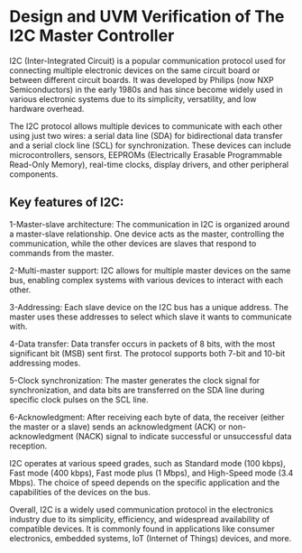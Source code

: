 # Design and UVM Verification of The I2C Master Controller
I2C (Inter-Integrated Circuit) is a popular communication protocol used for connecting multiple electronic devices on the same circuit board or between different circuit boards. It was developed by Philips (now NXP Semiconductors) in the early 1980s and has since become widely used in various electronic systems due to its simplicity, versatility, and low hardware overhead.



The I2C protocol allows multiple devices to communicate with each other using just two wires: a serial data line (SDA) for bidirectional data transfer and a serial clock line (SCL) for synchronization. These devices can include microcontrollers, sensors, EEPROMs (Electrically Erasable Programmable Read-Only Memory), real-time clocks, display drivers, and other peripheral components.

## Key features of I2C:

1-Master-slave architecture: The communication in I2C is organized around a master-slave relationship. One device acts as the master, controlling the communication, while the other devices are slaves that respond to commands from the master.

2-Multi-master support: I2C allows for multiple master devices on the same bus, enabling complex systems with various devices to interact with each other.

3-Addressing: Each slave device on the I2C bus has a unique address. The master uses these addresses to select which slave it wants to communicate with.

4-Data transfer: Data transfer occurs in packets of 8 bits, with the most significant bit (MSB) sent first. The protocol supports both 7-bit and 10-bit addressing modes.

5-Clock synchronization: The master generates the clock signal for synchronization, and data bits are transferred on the SDA line during specific clock pulses on the SCL line.

6-Acknowledgment: After receiving each byte of data, the receiver (either the master or a slave) sends an acknowledgment (ACK) or non-acknowledgment (NACK) signal to indicate successful or unsuccessful data reception.


I2C operates at various speed grades, such as Standard mode (100 kbps), Fast mode (400 kbps), Fast mode plus (1 Mbps), and High-Speed mode (3.4 Mbps). The choice of speed depends on the specific application and the capabilities of the devices on the bus.

Overall, I2C is a widely used communication protocol in the electronics industry due to its simplicity, efficiency, and widespread availability of compatible devices. It is commonly found in applications like consumer electronics, embedded systems, IoT (Internet of Things) devices, and more.

